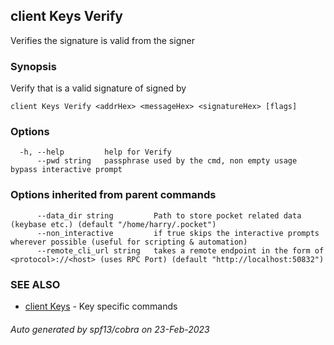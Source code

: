 ## client Keys Verify

Verifies the signature is valid from the signer

### Synopsis

Verify that <signatureHex> is a valid signature of <messageHex> signed by <addrHex>

```
client Keys Verify <addrHex> <messageHex> <signatureHex> [flags]
```

### Options

```
  -h, --help         help for Verify
      --pwd string   passphrase used by the cmd, non empty usage bypass interactive prompt
```

### Options inherited from parent commands

```
      --data_dir string         Path to store pocket related data (keybase etc.) (default "/home/harry/.pocket")
      --non_interactive         if true skips the interactive prompts wherever possible (useful for scripting & automation)
      --remote_cli_url string   takes a remote endpoint in the form of <protocol>://<host> (uses RPC Port) (default "http://localhost:50832")
```

### SEE ALSO

* [client Keys](client_Keys.md)	 - Key specific commands

###### Auto generated by spf13/cobra on 23-Feb-2023
